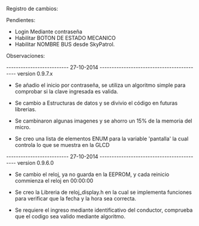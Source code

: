 Registro de cambios:

Pendientes:
* Login Mediante contraseña
* Habilitar BOTON DE ESTADO MECANICO
* Habilitar NOMBRE BUS desde SkyPatrol.

Observaciones:


--------------------------       27-10-2014      -------------------------------------------
version 0.9.7.x

- Se añadio el inicio por contraseña, se utiliza un algoritmo simple para comprobar si la clave ingresada es valida.

- Se cambio a Estructuras de datos y se divivio el código en futuras librerias.

- Se cambinaron algunas imagenes y se ahorro un 15% de la memoria del micro.

- Se creo una lista de elementos ENUM para la variable 'pantalla' la cual controla lo que se muestra en la GLCD



--------------------------       27-10-2014      -------------------------------------------
version 0.9.6.0

- Se cambio el reloj, ya no guarda en la EEPROM, y cada reinicio commienza el reloj en 00:00:00

- Se creo la Libreria de reloj_display.h en la cual se implementa funciones para verificar que la
  fecha y la hora sea correcta.

- Se requiere el ingreso mediante identificativo del conductor, comprueba que el codigo sea valido mediante algoritmo.

  
